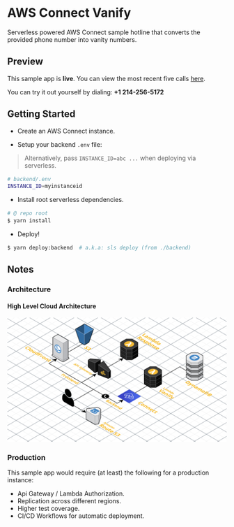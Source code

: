 # AWS Connect Vanify

Serverless powered AWS Connect sample hotline that converts the provided phone number into vanity numbers.

## Preview

This sample app is **live**.
You can view the most recent five calls [here](https://vanify.bradenmars.me).

You can try it out yourself by dialing: **+1 214-256-5172**


## Getting Started

* Create an AWS Connect instance.

* Setup your backend `.env` file:

> Alternatively, pass `INSTANCE_ID=abc ...` when deploying via serverless.

```bash
# backend/.env
INSTANCE_ID=myinstanceid
```

* Install root serverless dependencies.
```bash
# @ repo root
$ yarn install
```

* Deploy!
```bash
$ yarn deploy:backend  # a.k.a: sls deploy (from ./backend)
```

## Notes

### Architecture

#### High Level Cloud Architecture

<p align="center"><img src=".github/imgs/architecture.png" alt="re-frame logo"></p>

### Production

This sample app would require (at least) the following for a production instance:
* Api Gateway / Lambda Authorization.
* Replication across different regions.
* Higher test coverage.
* CI/CD Workflows for automatic deployment.
